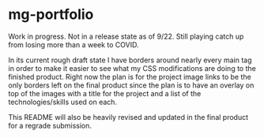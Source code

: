 # mg-portfolio

Work in progress. Not in a release state as of 9/22. Still playing catch up from losing more than a week to COVID.

In its current rough draft state I have borders around nearly every main tag in order to make it easier to see what my CSS modifications are doing to the finished product. Right now the plan is for the project image links to be the only borders left on the final product since the plan is to have an overlay on top of the images with a title for the project and a list of the technologies/skills used on each.

This README will also be heavily revised and updated in the final product for a regrade submission.